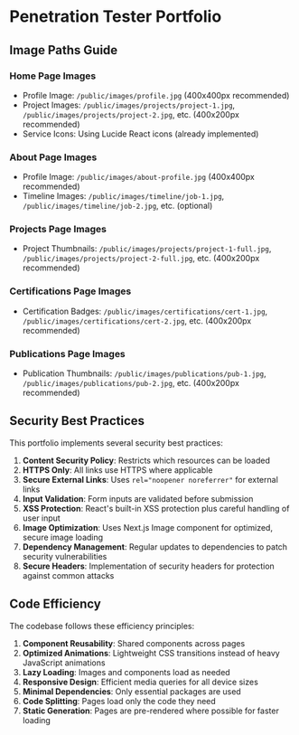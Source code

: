 # Penetration Tester Portfolio

## Image Paths Guide

### Home Page Images
- Profile Image: `/public/images/profile.jpg` (400x400px recommended)
- Project Images: `/public/images/projects/project-1.jpg`, `/public/images/projects/project-2.jpg`, etc. (400x200px recommended)
- Service Icons: Using Lucide React icons (already implemented)

### About Page Images
- Profile Image: `/public/images/about-profile.jpg` (400x400px recommended)
- Timeline Images: `/public/images/timeline/job-1.jpg`, `/public/images/timeline/job-2.jpg`, etc. (optional)

### Projects Page Images
- Project Thumbnails: `/public/images/projects/project-1-full.jpg`, `/public/images/projects/project-2-full.jpg`, etc. (400x200px recommended)

### Certifications Page Images
- Certification Badges: `/public/images/certifications/cert-1.jpg`, `/public/images/certifications/cert-2.jpg`, etc. (400x200px recommended)

### Publications Page Images
- Publication Thumbnails: `/public/images/publications/pub-1.jpg`, `/public/images/publications/pub-2.jpg`, etc. (400x200px recommended)

## Security Best Practices

This portfolio implements several security best practices:

1. **Content Security Policy**: Restricts which resources can be loaded
2. **HTTPS Only**: All links use HTTPS where applicable
3. **Secure External Links**: Uses `rel="noopener noreferrer"` for external links
4. **Input Validation**: Form inputs are validated before submission
5. **XSS Protection**: React's built-in XSS protection plus careful handling of user input
6. **Image Optimization**: Uses Next.js Image component for optimized, secure image loading
7. **Dependency Management**: Regular updates to dependencies to patch security vulnerabilities
8. **Secure Headers**: Implementation of security headers for protection against common attacks

## Code Efficiency

The codebase follows these efficiency principles:

1. **Component Reusability**: Shared components across pages
2. **Optimized Animations**: Lightweight CSS transitions instead of heavy JavaScript animations
3. **Lazy Loading**: Images and components load as needed
4. **Responsive Design**: Efficient media queries for all device sizes
5. **Minimal Dependencies**: Only essential packages are used
6. **Code Splitting**: Pages load only the code they need
7. **Static Generation**: Pages are pre-rendered where possible for faster loading

